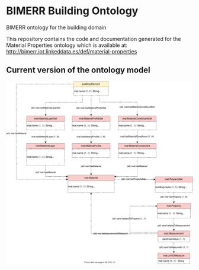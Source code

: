# BIMERR Building Ontology
BIMERR ontology for the building domain

This repository contains the code and documentation generated for the Material Properties ontology which is available at: http://bimerr.iot.linkeddata.es/def/material-properties

## Current version of the ontology model

![Current version of the model](https://github.com/oeg-upm/bimerr-material-properties/blob/master/diagrams/diagram.svg "Material Properties model")